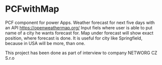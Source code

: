# PCFwithMap

PCF component for power Apps.
Weather forecast for next five days with an API https://openweathermap.org/
Input fiels where user is able to put name of a city he wants forecast for.
Map under forecast will show exact position, where forecast is done. 
It is useful for city like Springfield, because in USA will be more, than one.

This project has been done as part of interview to company NETWORG CZ S.r.o
